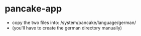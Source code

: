pancake-app
===========

* copy the two files into: /system/pancake/language/german/
* (you'll have to create the german directory manually)